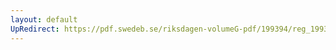 ```yaml
---
layout: default
UpRedirect: https://pdf.swedeb.se/riksdagen-volumeG-pdf/199394/reg_199394/reg_199394_0488.pdf
---
```

